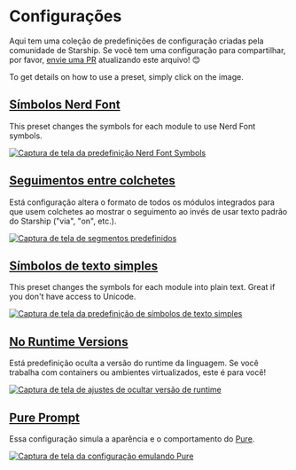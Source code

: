 # Configurações

Aqui tem uma coleção de predefinições de configuração criadas pela comunidade de Starship. Se você tem uma configuração para compartilhar, por favor, [envie uma PR](https://github.com/starship/starship/edit/master/docs/presets/README.md) atualizando este arquivo! 😊

To get details on how to use a preset, simply click on the image.

## [Símbolos Nerd Font](./nerd-font.md)

This preset changes the symbols for each module to use Nerd Font symbols.

[![Captura de tela da predefinição Nerd Font Symbols](/presets/img/nerd-font-symbols.png "Click to view Nerd Font Symbols preset")](./nerd-font)

## [Seguimentos entre colchetes](./bracketed-segments.md)

Está configuração altera o formato de todos os módulos integrados para que usem colchetes ao mostrar o seguimento ao invés de usar texto padrão do Starship ("via", "on", etc.).

[![Captura de tela de segmentos predefinidos](/presets/img/bracketed-segments.png "Click to view Bracketed Segments preset")](./bracketed-segments)

## [Símbolos de texto simples](./plain-text.md)

This preset changes the symbols for each module into plain text. Great if you don't have access to Unicode.

[![Captura de tela da predefinição de símbolos de texto simples](/presets/img/plain-text-symbols.png "Click to view Plain Text Symbols preset")](./plain-text)

## [No Runtime Versions](./no-runtimes.md)

Está predefinição oculta a versão do runtime da linguagem. Se você trabalha com containers ou ambientes virtualizados, este é para você!

[![Captura de tela de ajustes de ocultar versão de runtime](/presets/img/no-runtime-versions.png "Click to view No Runtime Versions preset")](./no-runtimes)

## [Pure Prompt](./pure-preset.md)

Essa configuração simula a aparência e o comportamento do [Pure](https://github.com/sindresorhus/pure).

[![Captura de tela da configuração emulando Pure](/presets/img/pure-preset.png "Click to view Pure Prompt preset")](./pure-preset)
